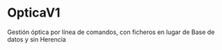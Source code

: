 # OpticaV1
Gestión óptica por línea de comandos, con ficheros en lugar de Base de datos y sin Herencia
